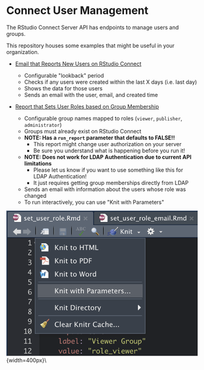 Connect User Management
============================

The RStudio Connect Server API has endpoints to manage
users and groups.

This repository houses some examples that might be useful in
your organization.

- [Email that Reports New Users on RStudio Connect](./email_new_users.Rmd)
    - Configurable "lookback" period
    - Checks if any users were created within the last X days (i.e. last day)
    - Shows the data for those users
    - Sends an email with the user, email, and created time
  
- [Report that Sets User Roles based on Group Membership](./set_user_role.Rmd)
    - Configurable group names mapped to roles (`viewer`, `publisher`, `administrator`)
    - Groups must already exist on RStudio Connect
    - **NOTE: Has a `run_report` parameter that defaults to FALSE!!**
        - This report might change user authorization on your server
        - Be sure you understand what is happening before you run it!
    - **NOTE: Does not work for LDAP Authentication due to current API limitations**
        - Please let us know if you want to use something like this for LDAP Authentication!
        - It just requires getting group memberships directly from LDAP
    - Sends an email with information about the users whose role was changed
    - To run interactively, you can use "Knit with Parameters"

![Knit with Parameters in the RStudio IDE](./knit_with_params.png){width=400px}\
